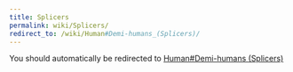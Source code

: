 ```yaml
---
title: Splicers
permalink: wiki/Splicers/
redirect_to: /wiki/Human#Demi-humans_(Splicers)/
---
```


You should automatically be redirected to [Human#Demi-humans (Splicers)](/wiki/Human#Demi-humans_(Splicers)/)
